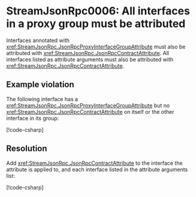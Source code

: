 # StreamJsonRpc0006: All interfaces in a proxy group must be attributed

Interfaces annotated with <xref:StreamJsonRpc.JsonRpcProxyInterfaceGroupAttribute> must also be attributed with <xref:StreamJsonRpc.JsonRpcContractAttribute>.
All interfaces listed as attribute arguments must also be attributed with <xref:StreamJsonRpc.JsonRpcContractAttribute>.

## Example violation

The following interface has a <xref:StreamJsonRpc.JsonRpcProxyInterfaceGroupAttribute> but no <xref:StreamJsonRpc.JsonRpcContractAttribute> on itself or the other interface in its group:

[!code-csharp[](../../samples/Analyzers/StreamJsonRpc0006.cs#Violation)]

## Resolution

Add <xref:StreamJsonRpc.JsonRpcContractAttribute> to the interface the attribute is applied to, and each interface listed in the attribute arguments list:

[!code-csharp[](../../samples/Analyzers/StreamJsonRpc0006.cs#Fix)]
